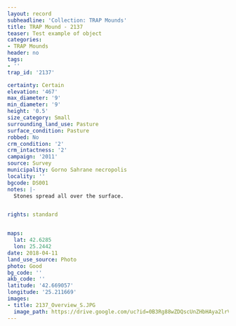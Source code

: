 ```yaml
---
layout: record
subheadline: 'Collection: TRAP Mounds'
title: TRAP Mound - 2137
teaser: Test example of object
categories:
- TRAP Mounds
header: no
tags:
- ''
trap_id: '2137'

certainty: Certain
elevation: '467'
max_diameter: '9'
min_diameter: '9'
height: '0.5'
size_category: Small
surrounding_land_use: Pasture
surface_condition: Pasture
robbed: No
crm_condition: '2'
crm_intactness: '2'
campaign: '2011'
source: Survey
municipality: Gorno Sahrane necropolis
locality: ''
bgcode: DS001
notes: |-
  Stones spread all over the surface.


rights: standard


maps:
  lat: 42.6285
  lon: 25.2442
date: 2018-04-11
land_use_source: Photo
photo: Good
bg_code: ''
akb_code: ''
latitude: '42.669057'
longitude: '25.211669'
images:
- title: 2137_Overview_S.JPG
  image_path: https://drive.google.com/uc?id=0B3Rg88wZDQscUnZHbHAya2lrVW8
---
```

